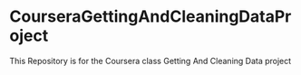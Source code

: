 # CourseraGettingAndCleaningDataProject
This Repository is for the Coursera class Getting And Cleaning Data project
